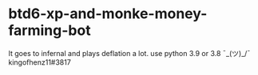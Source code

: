 # btd6-xp-and-monke-money-farming-bot
It goes to infernal and plays deflation a lot. use python 3.9 or 3.8 ¯\_(ツ)_/¯ kingofhenz11#3817
